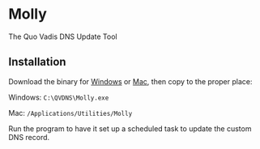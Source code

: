 # Molly
The Quo Vadis DNS Update Tool

## Installation
Download the binary for [Windows](https://github.com/stripedpajamas/molly/raw/master/bin/Molly.exe) or [Mac](https://github.com/stripedpajamas/molly/raw/master/bin/Molly), then copy to the proper place:

Windows: `C:\QVDNS\Molly.exe`

Mac: `/Applications/Utilities/Molly`

Run the program to have it set up a scheduled task to update the custom DNS record.
